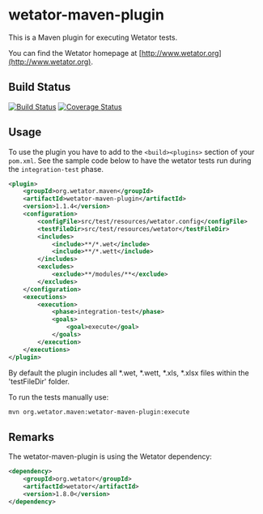# wetator-maven-plugin

This is a Maven plugin for executing Wetator tests.

You can find the Wetator homepage at [http://www.wetator.org](http://www.wetator.org).

## Build Status
[![Build Status](https://travis-ci.org/Wetator/wetator-maven-plugin.svg?branch=master)](https://travis-ci.org/Wetator/wetator-maven-plugin) [![Coverage Status](https://coveralls.io/repos/github/Wetator/wetator-maven-plugin/badge.svg?branch=master)](https://coveralls.io/github/Wetator/wetator-maven-plugin?branch=master)


## Usage
To use the plugin you have to add to the `<build><plugins>` section of your `pom.xml`. See the sample code below to have the wetator tests run during the `integration-test` phase.

```xml
<plugin>
    <groupId>org.wetator.maven</groupId>
    <artifactId>wetator-maven-plugin</artifactId>
    <version>1.1.4</version>
    <configuration>
        <configFile>src/test/resources/wetator.config</configFile>
        <testFileDir>src/test/resources/wetator</testFileDir>
        <includes>
            <include>**/*.wet</include>
            <include>**/*.wett</include>
        </includes>
        <excludes>
            <exclude>**/modules/**</exclude>
        </excludes>
    </configuration>
    <executions>
        <execution>
            <phase>integration-test</phase>
            <goals>
                <goal>execute</goal>
            </goals>
        </execution>
    </executions>
</plugin>
```

By default the plugin includes all \*.wet, \*.wett, \*.xls, \*.xlsx files within the 'testFileDir' folder.

To run the tests manually use:

```bash
mvn org.wetator.maven:wetator-maven-plugin:execute
```

## Remarks
The wetator-maven-plugin is using the Wetator dependency:

```xml
<dependency>
    <groupId>org.wetator</groupId>
    <artifactId>wetator</artifactId>
    <version>1.8.0</version>
</dependency>
```